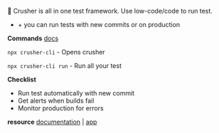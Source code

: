 🦖 Crusher is all in one test framework. Use low-code/code to run test.

+ <span>+ you can run tests with new commits or on production</span>

**Commands** [docs](https://docs.crusher.dev)

`npx crusher-cli` - Opens crusher

`npx crusher-cli run` - Run all your test
 

**Checklist**
- Run test automatically with new commit 
- Get alerts when builds fail 
- Monitor production for errors

**resource**
[documentation](https://docs.crusher.dev) | [app](https://app.crusher.dev)
